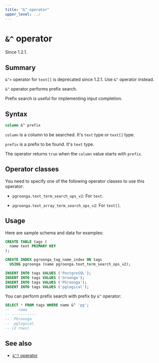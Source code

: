 ```yaml
---
title: "&^ operator"
upper_level: ../
---
```


# `&^` operator

Since 1.2.1.

## Summary

`&^>` operator for `text[]` is deprecated since 1.2.1. Use `&^` operator instead.

`&^` operator performs prefix search.

Prefix search is useful for implementing input completion.

## Syntax

```sql
column &^ prefix
```

`column` is a column to be searched. It's `text` type or `text[]` type.

`prefix` is a prefix to be found. It's `text` type.

The operator returns `true` when the `column` value starts with `prefix`.

## Operator classes

You need to specify one of the following operator classes to use this operator:

  * `pgroonga.text_term_search_ops_v2`: For `text`.

  * `pgroonga.text_array_term_search_ops_v2`: For `text[]`.

## Usage

Here are sample schema and data for examples:

```sql
CREATE TABLE tags (
  name text PRIMARY KEY
);

CREATE INDEX pgroonga_tag_name_index ON tags
  USING pgroonga (name pgroonga.text_term_search_ops_v2);
```

```sql
INSERT INTO tags VALUES ('PostgreSQL');
INSERT INTO tags VALUES ('Groonga');
INSERT INTO tags VALUES ('PGroonga');
INSERT INTO tags VALUES ('pglogical');
```

You can perform prefix search with prefix by `&^` operator:

```sql
SELECT * FROM tags WHERE name &^ 'pg';
--    name    
-- -----------
--  PGroonga
--  pglogical
-- (2 rows)
```

## See also

  * [`&^?` operator][prefix-rk-search-v2]

[prefix-rk-search-v2]:prefix-rk-search-v2.html
